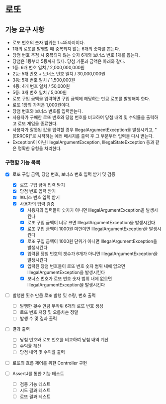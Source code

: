 # 로또

## 기능 요구 사항

- 로또 번호의 숫자 범위는 1~45까지이다.
- 1개의 로또를 발행할 때 중복되지 않는 6개의 숫자를 뽑는다.
- 당첨 번호 추첨 시 중복되지 않는 숫자 6개와 보너스 번호 1개를 뽑는다.
- 당첨은 1등부터 5등까지 있다. 당첨 기준과 금액은 아래와 같다.
- 1등: 6개 번호 일치 / 2,000,000,000원
- 2등: 5개 번호 + 보너스 번호 일치 / 30,000,000원
- 3등: 5개 번호 일치 / 1,500,000원
- 4등: 4개 번호 일치 / 50,000원
- 5등: 3개 번호 일치 / 5,000원
- 로또 구입 금액을 입력하면 구입 금액에 해당하는 만큼 로또를 발행해야 한다.
- 로또 1장의 가격은 1,000원이다.
- 당첨 번호와 보너스 번호를 입력받는다.
- 사용자가 구매한 로또 번호와 당첨 번호를 비교하여 당첨 내역 및 수익률을 출력하고 로또 게임을 종료한다.
- 사용자가 잘못된 값을 입력할 경우 IllegalArgumentException을 발생시키고, "[ERROR]"로 시작하는 에러 메시지를 출력 후 그 부분부터 입력을 다시 받는다.
- Exception이 아닌 IllegalArgumentException, IllegalStateException 등과 같은 명확한 유형을 처리한다.

### 구현할 기능 목록

- [x] 로또 구입 금액, 당첨 번호, 보너스 번호 입력 받기 및 검증
    - [x] 로또 구입 금액 입력 받기
    - [x] 당첨 번호 입력 받기
    - [x] 보너스 번호 입력 받기
    - [x] 사용자의 입력 검증
        - [x] 사용자의 입력들이 숫자가 아니면 IllegalArgumentException을 발생시킨다
        - [x] 로또 구입 금액이 너무 크면 IllegalArgumentException을 발생시킨다
        - [x] 로또 구입 금액이 1000원 미만이면 IllegalArgumentException을 발생시킨다
        - [x] 로또 구입 금액이 1000원 단위가 아니면 IllegalArgumentException을 발생시킨다
        - [x] 입력된 당첨 번호의 갯수가 6개가 아니면 IllegalArgumentException을 발생시킨다
        - [x] 입력된 당첨 번호들이 로또 번호 숫자 범위 내에 없으면 IllegalArgumentException을 발생시킨다
        - [x] 보너스 번호가 로또 번호 숫자 범위 내에 없으면 IllegalArgumentException을 발생시킨다

- [ ] 발행한 횟수 만큼 로또 발행 및 수량, 번호 출력
    - [ ] 발행한 횟수 만큼 무작위 6개의 로또 번호 생성
    - [ ] 로또 번호 저장 및 오름차순 정렬
    - [ ] 발행 수 및 결과 출력

- [ ] 결과 출력
    - [ ] 당첨 번호와 로또 번호를 비교하여 당첨 내역 계산
    - [ ] 수익률 계산
    - [ ] 당첨 내역 및 수익률 출력

- [ ] 로또의 흐름 제어를 위한 Controller 구현

- [ ] AssertJ를 통한 기능 테스트
    - [ ] 검증 기능 테스트
    - [ ] 시도 결과 테스트
    - [ ] 로또 결과 테스트
